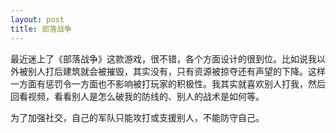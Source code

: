 ```yaml
---
layout: post
title: 部落战争
---
```


最近迷上了《部落战争》这款游戏，很不错，各个方面设计的很到位。比如说我以外被别人打后建筑就会被摧毁，其实没有，只有资源被掠夺还有声望的下降。这样一方面有惩罚令一方面也不影响被打玩家的积极性。我其实就喜欢别人打我，然后回看视频，看看别人是怎么破我的防线的、别人的战术是如何等。

为了加强社交，自己的军队只能攻打或支援别人，不能防守自己。